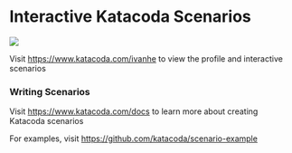 # Interactive Katacoda Scenarios

[![](http://shields.katacoda.com/katacoda/ivanhe/count.svg)](https://www.katacoda.com/ivanhe "Get your profile on Katacoda.com")

Visit https://www.katacoda.com/ivanhe to view the profile and interactive scenarios

### Writing Scenarios
Visit https://www.katacoda.com/docs to learn more about creating Katacoda scenarios

For examples, visit https://github.com/katacoda/scenario-example
